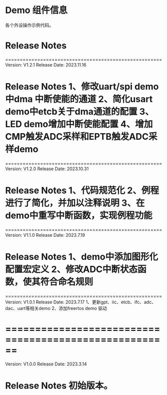 # Demo 组件信息
各个外设操作示例代码。


# Release Notes
======================================================
Version: V1.2.1
Release Date: 2023.11.16

Release Notes
1、修改uart/spi demo中dma 中断使能的通道
2、简化usart demo中etcb关于dma通道的配置
3、LED demo增加中断使能配置
4、增加CMP触发ADC采样和EPTB触发ADC采样demo
======================================================
======================================================
Version: V1.2.0
Release Date: 2023.10.31

Release Notes
1、代码规范化
2、例程进行了简化，并加以注释说明
3、在demo中重写中断函数，实现例程功能
======================================================
======================================================
Version: V1.1.0
Release Date: 2023.7.19

Release Notes
1、demo中添加图形化配置宏定义
2、修改ADC中断状态函数，使其符合命名规则
======================================================
======================================================
Version: V1.0.1
Release Date: 2023.7.17
1、更新gpt、iic、etcb、ifc、adc、dac、uart等相关demo
2、添加freertos demo 驱动

======================================================
======================================================
Version: V1.0.0
Release Date: 2023.3.14

Release Notes
初始版本。
======================================================